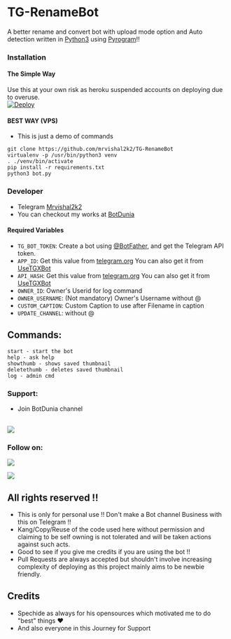 # TG-RenameBot
A better rename and convert bot with upload mode option 
and Auto detection written in [Python3](https://www.python.org) 
using [Pyrogram](https://docs.pyrogram.org)!!

### Installation

#### The Simple Way
Use this at your own risk as heroku suspended accounts on deploying due to overuse.
</br>
[![Deploy](https://www.herokucdn.com/deploy/button.svg)](https://heroku.com/deploy)

#### BEST WAY (VPS)
* This is just a demo of commands
```
git clone https://github.com/mrvishal2k2/TG-RenameBot
virtualenv -p /usr/bin/python3 venv
. ./venv/bin/activate
pip install -r requirements.txt
python3 bot.py
```

### Developer 
* Telegram [Mrvishal2k2](https://t.me/DL_Bots_Support) 
* You can checkout my works at [BotDunia](https://t.me/DL_Bots_Support)

#### Required Variables

* `TG_BOT_TOKEN`: Create a bot using [@BotFather](https://telegram.dog/BotFather), and get the Telegram API token.
* `APP_ID`: Get this value from [telegram.org](https://my.telegram.org/apps)
 You can also get it from [UseTGXBot](https://t.me/UseTGXBot)
* `API_HASH`: Get this value from [telegram.org](https://my.telegram.org/apps)
 You can also get it from [UseTGXBot](https://t.me/UseTGXBot)
* `OWNER_ID`: Owner's Userid for log command
* `OWNER_USERNAME`: (Not mandatory) Owner's Username without @
* `CUSTOM_CAPTION`: Custom Caption to use after Filename in caption
* `UPDATE_CHANNEL`: without @  

## Commands:
```
start - start the bot
help - ask help 
showthumb - shows saved thumbnail
deletethumb - deletes saved thumbnail
log - admin cmd 
```

### Support:
* Join BotDunia channel
</br>
<a href="https://t.me/DL_Bots_Support"><img src="https://img.shields.io/badge/Telegram-2CA5E0?style=for-the-badge&logo=telegram&logoColor=white"></a>

### Follow on:
<p align="left">
<a href="https://github.com/Mrvishal2k2"><img src="https://img.shields.io/badge/GitHub-Follow%20on%20GitHub-inactive.svg?logo=github"></a>
</p>
<p align="left">
<a href="https://twitter.com/Mrvishal2k2"><img src="https://img.shields.io/badge/Twitter-Follow%20on%20Twitter-informational.svg?logo=twitter"></a>
</p>

## All rights reserved !!
* This is only for personal use !! Don't make a Bot channel Business with this on Telegram !!
* Kang/Copy/Reuse of the code used here without permission and claiming to be self owning is not tolerated and will be taken actions against such acts.
* Good to see if you give me credits if you are using the bot !!
* Pull Requests are always accepted but shouldn't involve increasing complexity of deploying as this project mainly aims to be newbie friendly.

## Credits 
* Spechide as always for his opensources which motivated me to do "best" things ❤️
* And also everyone in this Journey for Support
